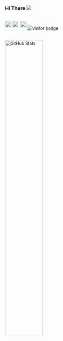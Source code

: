 <h3> Hi There <span> <img src = "https://user-images.githubusercontent.com/78374254/180597390-99fc5c2d-cbee-48f6-aaef-ab33ee0fbf6d.png"> 
 </span> </h3>

<br/>


<a href="https://www.instagram.com/aditya__a__/">
<img align="left" alt="Aditya's Instagram" width="22px" src="https://raw.githubusercontent.com/hussainweb/hussainweb/main/icons/instagram.png" />
</a>
<a href="https://twitter.com/Aditya__A__">
  <img align="left" alt="Aditya's Twitter" width="22px" src="https://raw.githubusercontent.com/peterthehan/peterthehan/master/assets/twitter.svg" />
</a>
<a href="https://www.linkedin.com/in/aditya-ace/">
  <img align="left" alt="Aditya's LinkedIn" width="22px" src="https://raw.githubusercontent.com/peterthehan/peterthehan/master/assets/linkedin.svg" />
</a>

![visitor badge](https://visitor-badge.glitch.me/badge?page_id=Merlin-A.visitor-badge&left_text=Visitors)

  
<br>


<img src="https://github-readme-stats.vercel.app/api?username=Merlin-A&theme=gotham&show_icons=true" alt="GitHub Stats" align="center" width="50%" />
